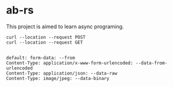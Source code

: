# ab-rs

This project is aimed to learn async programing.

```
curl --location --request POST 
curl --location --request GET 


default: form-data: --from
Content-Type: application/x-www-form-urlencoded: --data-from-urlencoded
Content-Type: application/json: --data-raw
Content-Type: image/jpeg: --data-binary
```